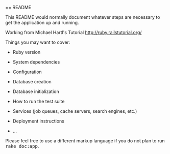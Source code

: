 == README

This README would normally document whatever steps are necessary to get the
application up and running.

Working from Michael Hartl's Tutorial http://ruby.railstutorial.org/

Things you may want to cover:

* Ruby version

* System dependencies

* Configuration

* Database creation

* Database initialization

* How to run the test suite

* Services (job queues, cache servers, search engines, etc.)

* Deployment instructions

* ...


Please feel free to use a different markup language if you do not plan to run
<tt>rake doc:app</tt>.
